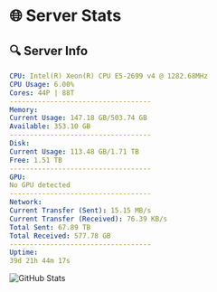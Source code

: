 # 🌐 Server Stats
## 🔍 Server Info
```yaml
CPU: Intel(R) Xeon(R) CPU E5-2699 v4 @ 1282.68MHz
CPU Usage: 6.00%
Cores: 44P | 88T
-----------------------------------
Memory:
Current Usage: 147.18 GB/503.74 GB
Available: 353.10 GB
-----------------------------------
Disk:
Current Usage: 113.48 GB/1.71 TB
Free: 1.51 TB
-----------------------------------
GPU:
No GPU detected
-----------------------------------
Network:
Current Transfer (Sent): 15.15 MB/s
Current Transfer (Received): 76.39 KB/s
Total Sent: 67.89 TB
Total Received: 577.78 GB
-----------------------------------
Uptime:
39d 21h 44m 17s
```
![GitHub Stats](https://img.shields.io/badge/Updated-2025-04-16_19:07:06-blue)